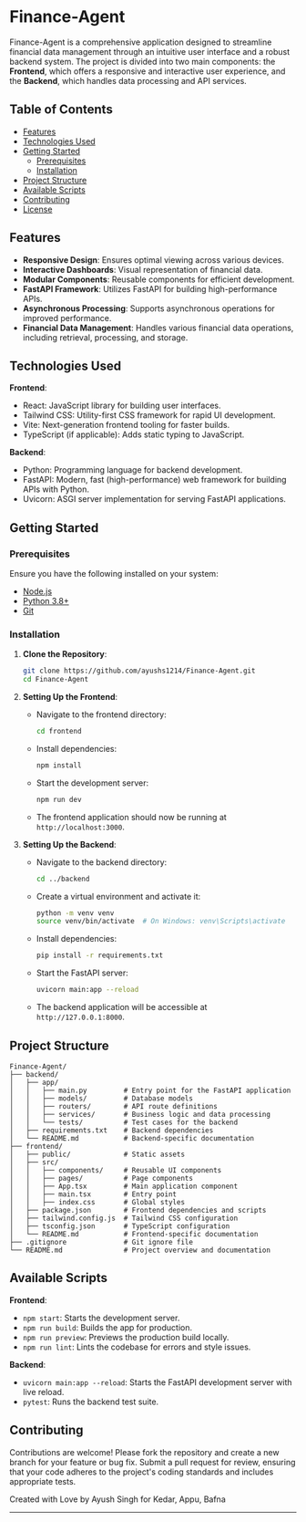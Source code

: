# Finance-Agent

Finance-Agent is a comprehensive application designed to streamline financial data management through an intuitive user interface and a robust backend system. The project is divided into two main components: the **Frontend**, which offers a responsive and interactive user experience, and the **Backend**, which handles data processing and API services.

## Table of Contents

- [Features](#features)
- [Technologies Used](#technologies-used)
- [Getting Started](#getting-started)
  - [Prerequisites](#prerequisites)
  - [Installation](#installation)
- [Project Structure](#project-structure)
- [Available Scripts](#available-scripts)
- [Contributing](#contributing)
- [License](#license)

## Features

- **Responsive Design**: Ensures optimal viewing across various devices.
- **Interactive Dashboards**: Visual representation of financial data.
- **Modular Components**: Reusable components for efficient development.
- **FastAPI Framework**: Utilizes FastAPI for building high-performance APIs.
- **Asynchronous Processing**: Supports asynchronous operations for improved performance.
- **Financial Data Management**: Handles various financial data operations, including retrieval, processing, and storage.

## Technologies Used

**Frontend**:

- React: JavaScript library for building user interfaces.
- Tailwind CSS: Utility-first CSS framework for rapid UI development.
- Vite: Next-generation frontend tooling for faster builds.
- TypeScript (if applicable): Adds static typing to JavaScript.

**Backend**:

- Python: Programming language for backend development.
- FastAPI: Modern, fast (high-performance) web framework for building APIs with Python.
- Uvicorn: ASGI server implementation for serving FastAPI applications.

## Getting Started

### Prerequisites

Ensure you have the following installed on your system:

- [Node.js](https://nodejs.org/)
- [Python 3.8+](https://www.python.org/downloads/)
- [Git](https://git-scm.com/)

### Installation

1. **Clone the Repository**:

   ```bash
   git clone https://github.com/ayushs1214/Finance-Agent.git
   cd Finance-Agent
   ```

2. **Setting Up the Frontend**:

   - Navigate to the frontend directory:

     ```bash
     cd frontend
     ```

   - Install dependencies:

     ```bash
     npm install
     ```

   - Start the development server:

     ```bash
     npm run dev
     ```

   - The frontend application should now be running at `http://localhost:3000`.

3. **Setting Up the Backend**:

   - Navigate to the backend directory:

     ```bash
     cd ../backend
     ```

   - Create a virtual environment and activate it:

     ```bash
     python -m venv venv
     source venv/bin/activate  # On Windows: venv\Scripts\activate
     ```

   - Install dependencies:

     ```bash
     pip install -r requirements.txt
     ```

   - Start the FastAPI server:

     ```bash
     uvicorn main:app --reload
     ```

   - The backend application will be accessible at `http://127.0.0.1:8000`.

## Project Structure

```
Finance-Agent/
├── backend/
│   ├── app/
│   │   ├── main.py         # Entry point for the FastAPI application
│   │   ├── models/         # Database models
│   │   ├── routers/        # API route definitions
│   │   ├── services/       # Business logic and data processing
│   │   └── tests/          # Test cases for the backend
│   ├── requirements.txt    # Backend dependencies
│   └── README.md           # Backend-specific documentation
├── frontend/
│   ├── public/             # Static assets
│   ├── src/
│   │   ├── components/     # Reusable UI components
│   │   ├── pages/          # Page components
│   │   ├── App.tsx         # Main application component
│   │   ├── main.tsx        # Entry point
│   │   ├── index.css       # Global styles
│   ├── package.json        # Frontend dependencies and scripts
│   ├── tailwind.config.js  # Tailwind CSS configuration
│   ├── tsconfig.json       # TypeScript configuration
│   └── README.md           # Frontend-specific documentation
├── .gitignore              # Git ignore file
└── README.md               # Project overview and documentation
```

## Available Scripts

**Frontend**:

- `npm start`: Starts the development server.
- `npm run build`: Builds the app for production.
- `npm run preview`: Previews the production build locally.
- `npm run lint`: Lints the codebase for errors and style issues.

**Backend**:

- `uvicorn main:app --reload`: Starts the FastAPI development server with live reload.
- `pytest`: Runs the backend test suite.

## Contributing

Contributions are welcome! Please fork the repository and create a new branch for your feature or bug fix. Submit a pull request for review, ensuring that your code adheres to the project's coding standards and includes appropriate tests.

Created with Love by Ayush Singh for Kedar, Appu, Bafna

---
